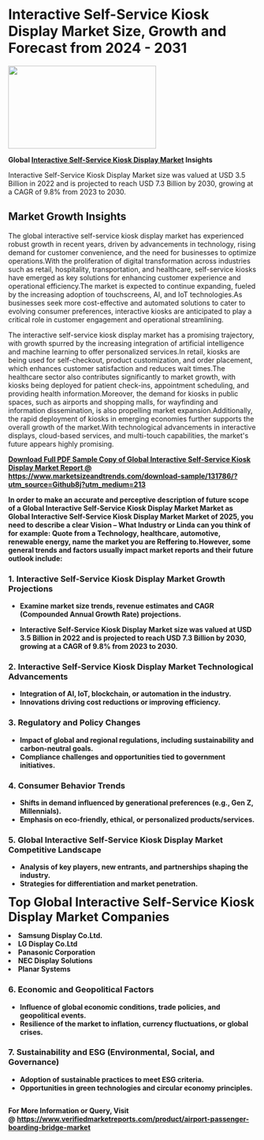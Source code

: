 <H1>Interactive Self-Service Kiosk Display Market Size, Growth and Forecast from 2024 - 2031</H1><img class="aligncenter size-medium wp-image-584254" src="https://thirdeyenews.in/wp-content/uploads/2024/09/Global-Market-Research-300x168.jpeg" alt="" width="300" height="168" /><p><strong>Global&nbsp;<a href="https://www.marketsizeandtrends.com/download-sample/131786/?utm_source=Github8j?utm_medium=213">Interactive Self-Service Kiosk Display Market</a> Insights</strong></p><p>Interactive Self-Service Kiosk Display Market size was valued at USD 3.5 Billion in 2022 and is projected to reach USD 7.3 Billion by 2030, growing at a CAGR of 9.8% from 2023 to 2030.</p><p><h2>Market Growth Insights</h2> <p>The global interactive self-service kiosk display market has experienced robust growth in recent years, driven by advancements in technology, rising demand for customer convenience, and the need for businesses to optimize operations.With the proliferation of digital transformation across industries such as retail, hospitality, transportation, and healthcare, self-service kiosks have emerged as key solutions for enhancing customer experience and operational efficiency.The market is expected to continue expanding, fueled by the increasing adoption of touchscreens, AI, and IoT technologies.As businesses seek more cost-effective and automated solutions to cater to evolving consumer preferences, interactive kiosks are anticipated to play a critical role in customer engagement and operational streamlining.</p> <p><strong><a href="#"></a></strong></p> <p>The interactive self-service kiosk display market has a promising trajectory, with growth spurred by the increasing integration of artificial intelligence and machine learning to offer personalized services.In retail, kiosks are being used for self-checkout, product customization, and order placement, which enhances customer satisfaction and reduces wait times.The healthcare sector also contributes significantly to market growth, with kiosks being deployed for patient check-ins, appointment scheduling, and providing health information.Moreover, the demand for kiosks in public spaces, such as airports and shopping malls, for wayfinding and information dissemination, is also propelling market expansion.Additionally, the rapid deployment of kiosks in emerging economies further supports the overall growth of the market.With technological advancements in interactive displays, cloud-based services, and multi-touch capabilities, the market's future appears highly promising.</p> <p><strong><a href="#"></p><p><span class=""><strong>Download Full PDF Sample Copy of Global Interactive Self-Service Kiosk Display Market Report</strong> @ <a href="https://www.marketsizeandtrends.com/download-sample/131786/?utm_source=Github8j?utm_medium=213" target="_blank">https://www.marketsizeandtrends.com/download-sample/131786/?utm_source=Github8j?utm_medium=213</a></span></p><p>In order to make an accurate and perceptive description of future scope of a Global&nbsp;Interactive Self-Service Kiosk Display Market Market as Global&nbsp;Interactive Self-Service Kiosk Display Market Market of 2025, you need to describe a clear Vision &ndash; What Industry or Linda can you think of for example: Quote from a Technology, healthcare, automotive, renewable energy, name the market you are Reffering to.However, some general trends and factors usually impact market reports and their future outlook include:</p><h3>1.&nbsp;<strong>Interactive Self-Service Kiosk Display Market Growth Projections</strong></h3><ul><li>Examine market size trends, revenue estimates and CAGR (Compounded Annual Growth Rate) projections.</li><li><p>Interactive Self-Service Kiosk Display Market size was valued at USD 3.5 Billion in 2022 and is projected to reach USD 7.3 Billion by 2030, growing at a CAGR of 9.8% from 2023 to 2030.</p></li></ul><h3>2.&nbsp;<strong>Interactive Self-Service Kiosk Display Market Technological Advancements</strong></h3><ul><li>Integration of AI, IoT, blockchain, or automation in the industry.</li><li>Innovations driving cost reductions or improving efficiency.</li></ul><h3>3.&nbsp;<strong>Regulatory and Policy Changes</strong></h3><ul><li>Impact of global and regional regulations, including sustainability and carbon-neutral goals.</li><li>Compliance challenges and opportunities tied to government initiatives.</li></ul><h3>4.&nbsp;<strong>Consumer Behavior Trends</strong></h3><ul><li>Shifts in demand influenced by generational preferences (e.g., Gen Z, Millennials).</li><li>Emphasis on eco-friendly, ethical, or personalized products/services.</li></ul><h3>5.&nbsp;<strong>Global Interactive Self-Service Kiosk Display Market Competitive Landscape</strong></h3><ul><li>Analysis of key players, new entrants, and partnerships shaping the industry.</li><li>Strategies for differentiation and market penetration.</li></ul><p data-pm-slice="1 1 []"><span style="color: inherit; font-family: inherit; font-size: 25px;">Top Global Interactive Self-Service Kiosk Display Market Companies</span></p><div class="" data-test-id=""><p><li>Samsung Display Co.Ltd.</li><li> LG Display Co.Ltd</li><li> Panasonic Corporation</li><li> NEC Display Solutions</li><li> Planar Systems</li></p></div><h3>6.&nbsp;<strong>Economic and Geopolitical Factors</strong></h3><ul><li>Influence of global economic conditions, trade policies, and geopolitical events.</li><li>Resilience of the market to inflation, currency fluctuations, or global crises.</li></ul><h3>7.&nbsp;<strong>Sustainability and ESG (Environmental, Social, and Governance)</strong></h3><ul><li>Adoption of sustainable practices to meet ESG criteria.</li><li>Opportunities in green technologies and circular economy principles.</li></ul><h2><strong style="font-size: 14px;">For More Information or Query, Visit @&nbsp;</strong><a style="background-color: #ffffff; font-size: 14px;" href="https://www.marketsizeandtrends.com/report/interactive-self-service-kiosk-display-market/" target="_blank">https://www.verifiedmarketreports.com/product/airport-passenger-boarding-bridge-market</a></h2>